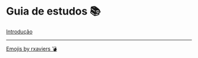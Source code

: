 # Guia de estudos :books:

[Introdução](./anotacoes/introducao.md)

---
[Emojis by rxaviers :bomb:](https://gist.github.com/rxaviers/7360908)